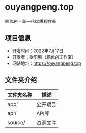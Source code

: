 # ouyangpeng.top

鹏优创 - 新一代优质程序员

## 项目信息

- 开发时间：2022年7月17日
- 开发者：欧阳鹏（鹏优创工作室）
- 网站地址：https://ouyangpeng.top

## 文件夹介绍

| 文件夹名称 | 描述     |
| ---------- | -------- |
| app/       | 公开项目 |
| api/       | API库    |
| source/    | 资源文件 |
